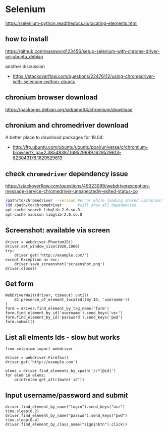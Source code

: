 # Selenium

https://selenium-python.readthedocs.io/locating-elements.html

## how to install
https://github.com/password123456/setup-selenium-with-chrome-driver-on-ubuntu_debian

another discussion
- https://stackoverflow.com/questions/22476112/using-chromedriver-with-selenium-python-ubuntu

## chronium browser download
https://packages.debian.org/sid/amd64/chromium/download

## chronium and chromedriver download
A better place to download packages for 18.04:
- http://ftp.ubuntu.com/ubuntu/ubuntu/pool/universe/c/chromium-browser/?_ga=2.38548387.169529999.1629529613-823043176.1629529613

## check `chromedriver` dependency issue
https://stackoverflow.com/questions/49323099/webdriverexception-message-service-chromedriver-unexpectedly-exited-status-co
```sh
/path/to/chromedriver --version #error while loading shared libraries: libglib-2.0.so.0: cannot open shared object file: No such file or directory
ldd /path/to/chromedriver       #will show all depedencies
apt-cache search libglib-2.0.so.0
apt-cache madison libglib-2.0.so.0
```

## Screenshot: available via screen
```
driver = webdriver.PhantomJS()
driver.set_window_size(1920,1080)
try:
    driver.get('http://example.com/')
except Exception as exc:
    driver.save_screenshot('screenshot.png')
driver.close()
```
## Get form
```
WebDriverWait(driver, timeout).until(
    EC.presence_of_element_located((By.ID, 'username'))
)
form = driver.find_element_by_tag_name('form')
form.find_element_by_id('username').send_keys('usr')
form.find_element_by_id('password').send_keys('pwd')
form.submit()
```

## List all elments Ids - slow but works
```
from selenium import webdriver

driver = webdriver.Firefox()
driver.get('http://example.com')

elems = driver.find_elements_by_xpath('//*[@id]')
for elem in elems:
    print(elem.get_attribute('id'))
```

## Input username/password and submit
```
driver.find_element_by_name("login").send_keys("usr")
time.sleep(0.2)
driver.find_element_by_name("passwd").send_keys("pwd")
time.sleep(0.4)
driver.find_element_by_class_name("signinbtn").click()
```

